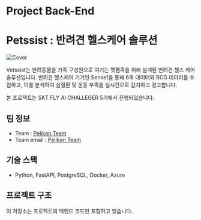 # Project Back-End
# Petssist : 반려견 헬스케어 솔루션

![Cover](https://github.com/user-attachments/assets/72543337-136a-49b0-a8f3-274e6262f8ca)

Vetssist는 반려동물을 가족 구성원으로 여기는 펫팸족을 위해 설계된 반려견 헬스 케어 솔루션입니다. 반려견 헬스케어 기기인 Sense1을 통해 6축 데이터와 BCG 데이터를 수집하고, 이를 분석하여 심질환 및 운동 부족을 실시간으로 감지하고 경고합니다.

본 프로젝트는 SKT FLY AI CHALLEGER 5기에서 진행되었습니다.

## 팀 정보
- Team : [Pelikan Team](https://github.com/FlyAITeam)
- Team email : [Pelikan Team](mailto:teampelikan1234@gmail.com)

## 기술 스택
- Python, FastAPI, PostgreSQL, Docker, Azure

## 프로젝트 구조
이 저장소는 프로젝트의 백엔드 코드만 포함하고 있습니다.
